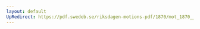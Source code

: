 ```yaml
---
layout: default
UpRedirect: https://pdf.swedeb.se/riksdagen-motions-pdf/1870/mot_1870__ak__00030/mot_1870__ak__00030_001.pdf
---
```

